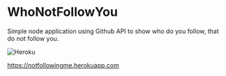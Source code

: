 # WhoNotFollowYou
  Simple node application using Github API to show who do you follow, that do not follow you.
 
![Heroku](https://heroku-badge.herokuapp.com/?app=notfollowingme)

https://notfollowingme.herokuapp.com
